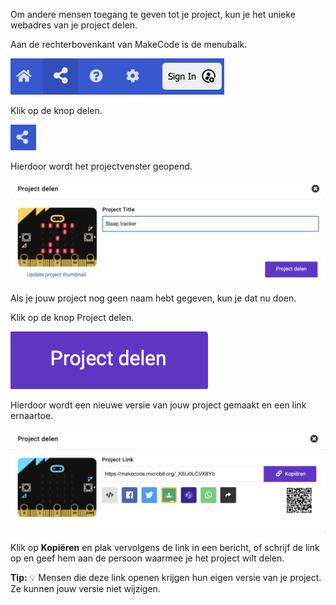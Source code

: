 Om andere mensen toegang te geven tot je project, kun je het unieke webadres van je project delen.

Aan de rechterbovenkant van MakeCode is de menubalk.

![De MakeCode-menubalk met de deelknop gemarkeerd](images/topmenu.png)

Klik op de knop delen.

![De knop 'Delen'](images/sharebutton.png)

Hierdoor wordt het projectvenster geopend.

![Het venster Project delen met de knop 'Project delen' weergegeven](images/shareprojectwindow.png)

Als je jouw project nog geen naam hebt gegeven, kun je dat nu doen.

Klik op de knop Project delen.

![Het venster Project delen met de knop 'Project delen' weergegeven](images/shareprojectbutton.png)

Hierdoor wordt een nieuwe versie van jouw project gemaakt en een link ernaartoe.

![Het venster Project delen met de knop 'Project delen' weergegeven](images/sharelink.png)

Klik op **Kopiëren** en plak vervolgens de link in een bericht, of schrijf de link op en geef hem aan de persoon waarmee je het project wilt delen.

**Tip:** 💡 Mensen die deze link openen krijgen hun eigen versie van je project. Ze kunnen jouw versie niet wijzigen.